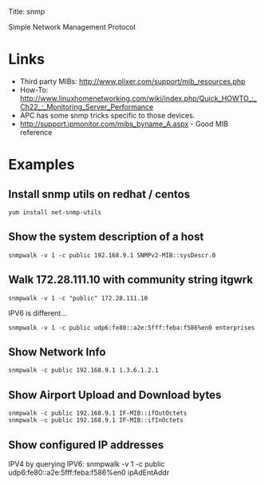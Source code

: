 Title: snmp

Simple Network Management Protocol

# Links

- Third party MIBs: <http://www.plixer.com/support/mib_resources.php>
- How-To: <http://www.linuxhomenetworking.com/wiki/index.php/Quick_HOWTO_:_Ch22_:_Monitoring_Server_Performance>
- APC has some snmp tricks specific to those devices.
- <http://support.ipmonitor.com/mibs_byname_A.aspx> - Good MIB reference

# Examples

## Install snmp utils on redhat / centos

```
yum install net-snmp-utils
```

## Show the system description of a host

```
snmpwalk -v 1 -c public 192.168.9.1 SNMPv2-MIB::sysDescr.0
```

## Walk 172.28.111.10 with community string itgwrk

```
snmpwalk -v 1 -c "public" 172.28.111.10
```

IPV6 is different...

```
snmpwalk -v 1 -c public udp6:fe80::a2e:5fff:feba:f586%en0 enterprises
```

## Show Network Info

```
snmpwalk -c public 192.168.9.1 1.3.6.1.2.1
```

## Show Airport Upload and Download bytes

```
snmpwalk -c public 192.168.9.1 IF-MIB::ifOutOctets
snmpwalk -c public 192.168.9.1 IF-MIB::ifInOctets
```

## Show configured IP addresses

IPV4 by querying IPV6: snmpwalk -v 1 -c public udp6:fe80::a2e:5fff:feba:f586%en0 ipAdEntAddr
